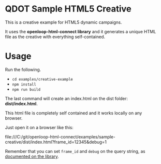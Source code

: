 # QDOT Sample HTML5 Creative

This is a creative example for HTML5 dynamic campaigns.

It uses the **openloop-html-connect library** and it generates a unique HTML file as the creative with everything self-contained.

# Usage

Run the following.
- `cd examples/creative-example`
- `npm install`
- `npm run build`

The last command will create an index.html on the dist folder: **dist/index.html**.

This html file is completely self contained and it works locally on any browser.

Just open it on a browser like this:

file:///C:/git/openloop-html-connect/examples/sample-creative/dist/index.html?frame_id=12345&debug=1

Remember that you can set `frame_id` and `debug` on the query string, as [documented on the library](https://github.com/q-media/openloop-html-connect).
